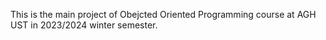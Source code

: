 This is the main project of Obejcted Oriented Programming course at AGH UST in 2023/2024 winter semester.
